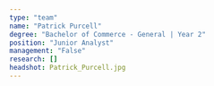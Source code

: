 ```yaml
---
type: "team"
name: "Patrick Purcell"
degree: "Bachelor of Commerce - General | Year 2"
position: "Junior Analyst"
management: "False"
research: []
headshot: Patrick_Purcell.jpg
---
```




